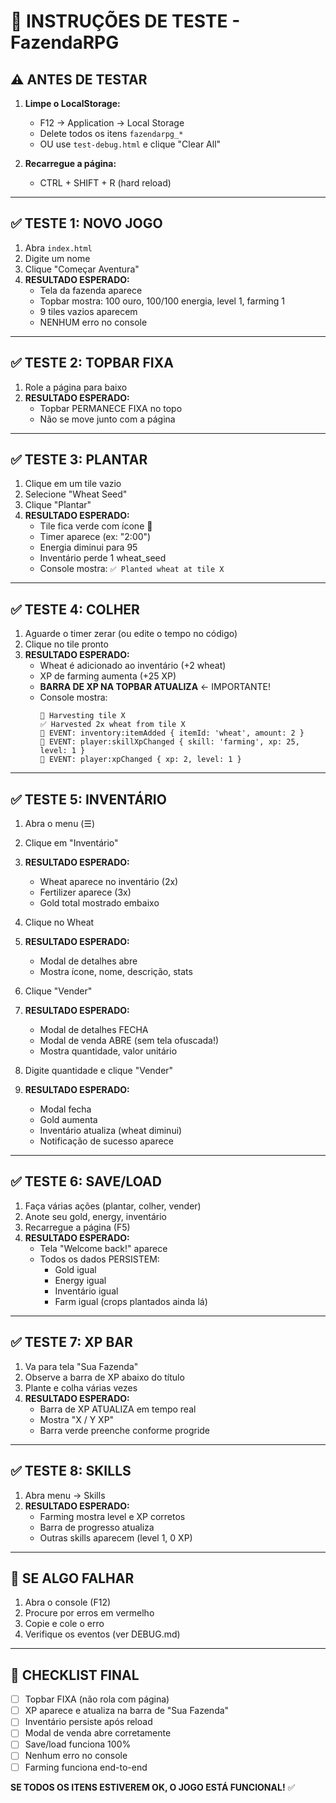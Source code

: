# 🧪 INSTRUÇÕES DE TESTE - FazendaRPG

## ⚠️ ANTES DE TESTAR

1. **Limpe o LocalStorage:**
   - F12 → Application → Local Storage
   - Delete todos os itens `fazendarpg_*`
   - OU use `test-debug.html` e clique "Clear All"

2. **Recarregue a página:**
   - CTRL + SHIFT + R (hard reload)

---

## ✅ TESTE 1: NOVO JOGO

1. Abra `index.html`
2. Digite um nome
3. Clique "Começar Aventura"
4. **RESULTADO ESPERADO:**
   - Tela da fazenda aparece
   - Topbar mostra: 100 ouro, 100/100 energia, level 1, farming 1
   - 9 tiles vazios aparecem
   - NENHUM erro no console

---

## ✅ TESTE 2: TOPBAR FIXA

1. Role a página para baixo
2. **RESULTADO ESPERADO:**
   - Topbar PERMANECE FIXA no topo
   - Não se move junto com a página

---

## ✅ TESTE 3: PLANTAR

1. Clique em um tile vazio
2. Selecione "Wheat Seed"
3. Clique "Plantar"
4. **RESULTADO ESPERADO:**
   - Tile fica verde com ícone 🌾
   - Timer aparece (ex: "2:00")
   - Energia diminui para 95
   - Inventário perde 1 wheat_seed
   - Console mostra: `✅ Planted wheat at tile X`

---

## ✅ TESTE 4: COLHER

1. Aguarde o timer zerar (ou edite o tempo no código)
2. Clique no tile pronto
3. **RESULTADO ESPERADO:**
   - Wheat é adicionado ao inventário (+2 wheat)
   - XP de farming aumenta (+25 XP)
   - **BARRA DE XP NA TOPBAR ATUALIZA** ← IMPORTANTE!
   - Console mostra:
     ```
     🧺 Harvesting tile X
     ✅ Harvested 2x wheat from tile X
     🔔 EVENT: inventory:itemAdded { itemId: 'wheat', amount: 2 }
     🔔 EVENT: player:skillXpChanged { skill: 'farming', xp: 25, level: 1 }
     🔔 EVENT: player:xpChanged { xp: 2, level: 1 }
     ```

---

## ✅ TESTE 5: INVENTÁRIO

1. Abra o menu (☰)
2. Clique em "Inventário"
3. **RESULTADO ESPERADO:**
   - Wheat aparece no inventário (2x)
   - Fertilizer aparece (3x)
   - Gold total mostrado embaixo

4. Clique no Wheat
5. **RESULTADO ESPERADO:**
   - Modal de detalhes abre
   - Mostra ícone, nome, descrição, stats

6. Clique "Vender"
7. **RESULTADO ESPERADO:**
   - Modal de detalhes FECHA
   - Modal de venda ABRE (sem tela ofuscada!)
   - Mostra quantidade, valor unitário

8. Digite quantidade e clique "Vender"
9. **RESULTADO ESPERADO:**
   - Modal fecha
   - Gold aumenta
   - Inventário atualiza (wheat diminui)
   - Notificação de sucesso aparece

---

## ✅ TESTE 6: SAVE/LOAD

1. Faça várias ações (plantar, colher, vender)
2. Anote seu gold, energy, inventário
3. Recarregue a página (F5)
4. **RESULTADO ESPERADO:**
   - Tela "Welcome back!" aparece
   - Todos os dados PERSISTEM:
     - Gold igual
     - Energy igual
     - Inventário igual
     - Farm igual (crops plantados ainda lá)

---

## ✅ TESTE 7: XP BAR

1. Va para tela "Sua Fazenda"
2. Observe a barra de XP abaixo do título
3. Plante e colha várias vezes
4. **RESULTADO ESPERADO:**
   - Barra de XP ATUALIZA em tempo real
   - Mostra "X / Y XP"
   - Barra verde preenche conforme progride

---

## ✅ TESTE 8: SKILLS

1. Abra menu → Skills
2. **RESULTADO ESPERADO:**
   - Farming mostra level e XP corretos
   - Barra de progresso atualiza
   - Outras skills aparecem (level 1, 0 XP)

---

## 🐛 SE ALGO FALHAR

1. Abra o console (F12)
2. Procure por erros em vermelho
3. Copie e cole o erro
4. Verifique os eventos (ver DEBUG.md)

---

## 🎯 CHECKLIST FINAL

- [ ] Topbar FIXA (não rola com página)
- [ ] XP aparece e atualiza na barra de "Sua Fazenda"
- [ ] Inventário persiste após reload
- [ ] Modal de venda abre corretamente
- [ ] Save/load funciona 100%
- [ ] Nenhum erro no console
- [ ] Farming funciona end-to-end

**SE TODOS OS ITENS ESTIVEREM OK, O JOGO ESTÁ FUNCIONAL!** ✅

